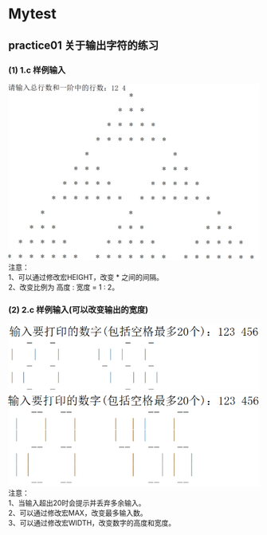 # Mytest

##  practice01 关于输出字符的练习

### (1) 1.c 样例输入
![picture01出现错误！！](https://github.com/shiawaseli/Mytest/blob/master/img-storage/piture01.png)
<br>注意：
<br>1、可以通过修改宏HEIGHT，改变 * 之间的间隔。
<br>2、改变比例为 高度 : 宽度 = 1 : 2。

### (2) 2.c 样例输入(可以改变输出的宽度)
![picture02出现错误！！](https://github.com/shiawaseli/Mytest/blob/master/img-storage/piture02.png)
![picture03出现错误！！](https://github.com/shiawaseli/Mytest/blob/master/img-storage/piture03.png)
<br>注意：
<br>1、当输入超出20时会提示并丢弃多余输入。
<br>2、可以通过修改宏MAX，改变最多输入数。
<br>3、可以通过修改宏WIDTH，改变数字的高度和宽度。
